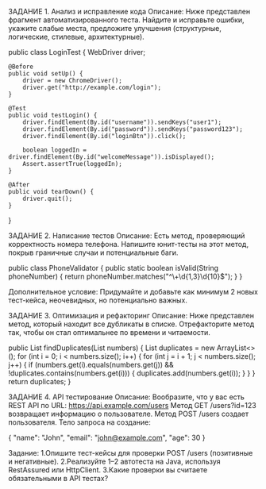 ЗАДАНИЕ 1. Анализ и исправление кода 
Описание:
Ниже представлен фрагмент автоматизированного теста. Найдите и исправьте ошибки, укажите слабые места, предложите улучшения (структурные, логические, стилевые, архитектурные).

public class LoginTest {
    WebDriver driver;

    @Before
    public void setUp() {
        driver = new ChromeDriver();
        driver.get("http://example.com/login");
    }

    @Test
    public void testLogin() {
        driver.findElement(By.id("username")).sendKeys("user1");
        driver.findElement(By.id("password")).sendKeys("password123");
        driver.findElement(By.id("loginBtn")).click();

        boolean loggedIn = driver.findElement(By.id("welcomeMessage")).isDisplayed();
        Assert.assertTrue(loggedIn);
    }

    @After
    public void tearDown() {
        driver.quit();
    }
}





ЗАДАНИЕ 2. Написание тестов 
Описание:
Есть метод, проверяющий корректность номера телефона. Напишите юнит-тесты на этот метод, покрыв граничные случаи и потенциальные баги.

public class PhoneValidator {
    public static boolean isValid(String phoneNumber) {
        return phoneNumber.matches("^\\+\\d{1,3}\\d{10}$");
    }
}

Дополнительное условие:
Придумайте и добавьте как минимум 2 новых тест-кейса, неочевидных, но потенциально важных.

ЗАДАНИЕ 3. Оптимизация и рефакторинг 
Описание:
Ниже представлен метод, который находит все дубликаты в списке.
Отрефакторите метод так, чтобы он стал оптимальнее по времени и читаемости.

public List<Integer> findDuplicates(List<Integer> numbers) {
    List<Integer> duplicates = new ArrayList<>();
    for (int i = 0; i < numbers.size(); i++) {
        for (int j = i + 1; j < numbers.size(); j++) {
            if (numbers.get(i).equals(numbers.get(j)) && !duplicates.contains(numbers.get(i))) {
                duplicates.add(numbers.get(i));
            }
        }
    }
    return duplicates;
}





ЗАДАНИЕ 4. API тестирование
Описание:
Вообразите, что у вас есть REST API по URL: https://api.example.com/users
Метод GET /users?id=123 возвращает информацию о пользователе.
Метод POST /users создает пользователя.
Тело запроса на создание:

{
  "name": "John",
  "email": "john@example.com",
  "age": 30
}

Задание:
1.Опишите тест-кейсы для проверки POST /users (позитивные и негативные).
2.Реализуйте 1–2 автотеста на Java, используя RestAssured или HttpClient.
3.Какие проверки вы считаете обязательными в API тестах?
